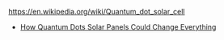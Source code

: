https://en.wikipedia.org/wiki/Quantum_dot_solar_cell

- [How Quantum Dots Solar Panels Could Change Everything](https://youtu.be/81JgczyzXy8)
